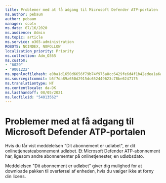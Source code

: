 ```yaml
---
title: Problemer med at få adgang til Microsoft Defender ATP-portalen
ms.author: pebaum
author: pebaum
manager: scotv
ms.date: 07/16/2020
ms.audience: Admin
ms.topic: article
ms.service: o365-administration
ROBOTS: NOINDEX, NOFOLLOW
localization_priority: Priority
ms.collection: Adm_O365
ms.custom:
- "6029"
- "9001222"
ms.openlocfilehash: e0ba1d1650d6656f79b74f975a8cc6429fe6d4f1b42edea1a6a02b574d2af057
ms.sourcegitcommit: b5f7da89a650d2915dc652449623c78be6247175
ms.translationtype: HT
ms.contentlocale: da-DK
ms.lasthandoff: 08/05/2021
ms.locfileid: "54013562"
---
```

# <a name="issues-accessing-the-microsoft-defender-atp-portal"></a>Problemer med at få adgang til Microsoft Defender ATP-portalen

Hvis du får vist meddelelsen "Dit abonnement er udløbet", er dit onlinetjenesteabonnement udløbet. Et Microsoft Defender ATP-abonnement har, ligesom andre abonnementer på onlinetjenester, en udløbsdato.

Meddelelsen "Dit abonnement er udløbet" giver dig mulighed for at downloade pakken til overførsel af enheden, hvis du vælger ikke at forny din licens.